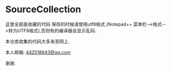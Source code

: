 # SourceCollection

这里全部是收藏的代码
保存的时候请使用utf8格式.(Notepad++ 菜单栏-->格式-->转为UTF8格式),否则有的编译器会显示乱码.

本仓库收集的代码大多来至网上.


本人邮箱: 442518843@qq.com

谢谢.
